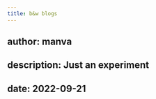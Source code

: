 ```yaml
---
title: b&w blogs
---
```

author: manva
---
description: Just an experiment
---
date: 2022-09-21
---
